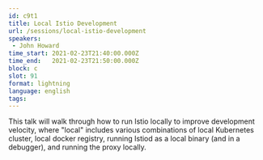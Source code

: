 ```yaml
---
id: c9t1
title: Local Istio Development
url: /sessions/local-istio-development
speakers:
 - John Howard
time_start: 2021-02-23T21:40:00.000Z
time_end:   2021-02-23T21:50:00.000Z
block: c
slot: 91
format: lightning
language: english
tags:
---
```


This talk will walk through how to run Istio locally to improve development velocity, where "local" includes various combinations of local Kubernetes cluster, local docker registry, running Istiod as a local binary (and in a debugger), and running the proxy locally.